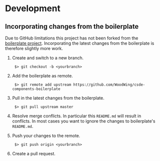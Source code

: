 # Development

## Incorporating changes from the boilerplate

Due to GitHub limitations this project has not been forked from the [boilerplate project](https://github.com/WoodWing/csde-components-boilerplate). Incorporating the latest changes from the boilerplate is therefore slightly more work.
	
1. Create and switch to a new branch.

		$> git checkout -b <yourbranch> 

2. Add the boilerplate as remote.

		$> git remote add upstream https://github.com/WoodWing/csde-components-boilerplate

3. Pull in the latest changes from the boilerplate.

		$> git pull upstream master

4. Resolve merge conflicts. In particular this `README.md` will result in conflicts. In most cases you want to ignore the changes to boilerplate's `README.md`.

5. Push your changes to the remote.

		$> git push origin <yourbranch>

6. Create a pull request.
